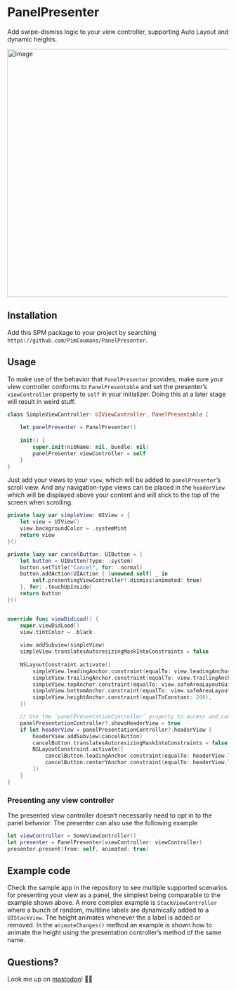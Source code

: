 # PanelPresenter

Add swipe-dismiss logic to your view controller, supporting Auto Layout and dynamic heights.

<img width="564" alt="image" src="https://user-images.githubusercontent.com/1199454/178160455-00e0d766-f9a1-42c4-bb45-d40f06e87747.png">


## Installation

Add this SPM package to your project by searching `https://github.com/PimCoumans/PanelPresenter`.


## Usage

To make use of the behavior that `PanelPresenter` provides, make sure your view controller conforms to `PanelPresentable` and set the presenter’s `viewController` property to `self` in your initializer. Doing this at a later stage will result in weird stuff.

```swift
class SimpleViewController: UIViewController, PanelPresentable {
    
    let panelPresenter = PanelPresenter()
    
    init() {
        super.init(nibName: nil, bundle: nil)
        panelPresenter.viewController = self
    }
}
```

Just add your views to your `view`, which will be added to `panelPresenter`’s scroll view. And any navigation-type views can be placed in the `headerView` which will be displayed above your content and will stick to the top of the screen when scrolling.

```swift
private lazy var simpleView: UIView = {
    let view = UIView()
    view.backgroundColor = .systemMint
    return view
}()

private lazy var cancelButton: UIButton = {
    let button = UIButton(type: .system)
    button.setTitle("Cancel", for: .normal)
    button.addAction(UIAction { [unowned self] _ in
        self.presentingViewController?.dismiss(animated: true)
    }, for: .touchUpInside)
    return button
}()


override func viewDidLoad() {
    super.viewDidLoad()
    view.tintColor = .black
    
    view.addSubview(simpleView)
    simpleView.translatesAutoresizingMaskIntoConstraints = false
    
    NSLayoutConstraint.activate([
        simpleView.leadingAnchor.constraint(equalTo: view.leadingAnchor),
        simpleView.trailingAnchor.constraint(equalTo: view.trailingAnchor),
        simpleView.topAnchor.constraint(equalTo: view.safeAreaLayoutGuide.topAnchor),
        simpleView.bottomAnchor.constraint(equalTo: view.safeAreaLayoutGuide.bottomAnchor),
        simpleView.heightAnchor.constraint(equalToConstant: 200),
    ])

    // Use the `panelPresentationController` property to access and configure the presentation controller
    panelPresentationController?.showsHeaderView = true
    if let headerView = panelPresentationController?.headerView {
	    headerView.addSubview(cancelButton)
        cancelButton.translatesAutoresizingMaskIntoConstraints = false
        NSLayoutConstraint.activate([
            cancelButton.leadingAnchor.constraint(equalTo: headerView.layoutMarginsGuide.leadingAnchor),
            cancelButton.centerYAnchor.constraint(equalTo: headerView.layoutMarginsGuide.centerYAnchor)
        ])
    }
}
```

### Presenting any view controller

The presented view controller doesn‘t necessarily need to opt in to the panel behavior. The presenter can also use the following example

```swift
let viewController = SomeViewController()
let presenter = PanelPresenter(viewController: viewController)
presenter.present(from: self, animated: true)
```

## Example code

Check the sample app in the repository to see multiple supported scenarios for presenting your view as a panel, the simplest being comparable to the example shown above.
A more complex example is `StackViewController` where a bunch of random, multiline labels are dynamically added to a `UIStackView`. The height animates whenever the a label is added or removed. In the `animateChanges()` method an example is shown how to animate the height using the presentation controller’s method of the same name.

## Questions?

Look me up on [mastodon](https://mastodon.social/@pimc)! ✌🏻
